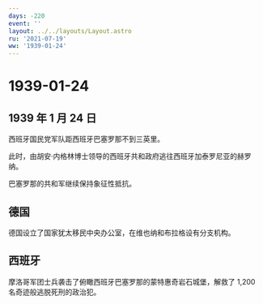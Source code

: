 ```yaml
---
days: -220
event: ''
layout: ../../layouts/Layout.astro
ru: '2021-07-19'
ww: '1939-01-24'
---
```


# 1939-01-24

## 1939 年 1 月 24 日

西班牙国民党军队距西班牙巴塞罗那不到三英里。

此时，由胡安·内格林博士领导的西班牙共和政府逃往西班牙加泰罗尼亚的赫罗纳。

巴塞罗那的共和军继续保持象征性抵抗。

## 德国

德国设立了国家犹太移民中央办公室，在维也纳和布拉格设有分支机构。

## 西班牙

摩洛哥军团士兵袭击了俯瞰西班牙巴塞罗那的蒙特惠奇岩石城堡，解救了 1,200
名奇迹般逃脱死刑的政治犯。